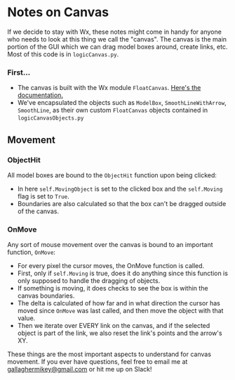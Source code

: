 # Notes on Canvas
If we decide to stay with Wx, these notes might come in handy for anyone who needs to look at this thing we call the "canvas". The canvas is the main portion of the GUI which we can drag model boxes around, create links, etc. Most of this code is in `logicCanvas.py`.

### First...

* The canvas is built with the Wx module `FloatCanvas`. [Here's the documentation.](http://wxpython.org/Phoenix/docs/html/lib.floatcanvas.FloatCanvas.html)
* We've encapsulated the objects such as `ModelBox`, `SmoothLineWithArrow`, `SmoothLine`, as their own custom `FloatCanvas` objects contained in `logicCanvasObjects.py`

## Movement

### ObjectHit
All model boxes are bound to the `ObjectHit` function upon being clicked:

* In here `self.MovingObject` is set to the clicked box and the `self.Moving` flag is set to `True`.
* Boundaries are also calculated so that the box can't be dragged outside of the canvas.

### OnMove
Any sort of mouse movement over the canvas is bound to an important function, `OnMove`:

* For every pixel the cursor moves, the OnMove function is called.
* First, only if `self.Moving` is true, does it do anything since this function is only supposed to handle the dragging of objects.
* If something is moving, it does checks to see the box is within the canvas boundaries.
* The delta is calculated of how far and in what direction the cursor has moved since `OnMove` was last called, and then move the object with that value.
* Then we iterate over EVERY link on the canvas, and if the selected object is part of the link, we also reset the link's points and the arrow's XY.

These things are the most important aspects to understand for canvas movement. If you ever have questions, feel free to email me at gallaghermikey@gmail.com or hit me up on Slack!